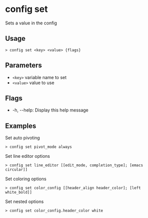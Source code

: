# config set

Sets a value in the config

## Usage

```shell
> config set <key> <value> {flags}
```

## Parameters

-   `<key>` variable name to set
-   `<value>` value to use

## Flags

-   -h, --help: Display this help message

## Examples

Set auto pivoting

```shell
> config set pivot_mode always
```

Set line editor options

```shell
> config set line_editor [[edit_mode, completion_type]; [emacs circular]]
```

Set coloring options

```shell
> config set color_config [[header_align header_color]; [left white_bold]]
```

Set nested options

```shell
> config set color_config.header_color white
```
